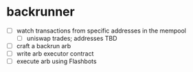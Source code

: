 # backrunner

- [ ] watch transactions from specific addresses in the mempool
  - [ ] uniswap trades; addresses TBD
- [ ] craft a backrun arb
- [ ] write arb executor contract
- [ ] execute arb using Flashbots
